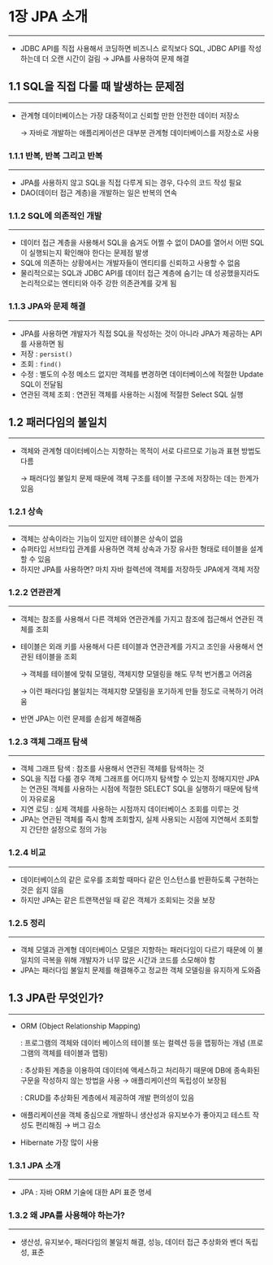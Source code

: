 # 1장 JPA 소개

---

- JDBC API를 직접 사용해서 코딩하면 비즈니스 로직보다 SQL, JDBC API를 작성하는데 더 오랜 시간이 걸림 → JPA를 사용하여 문제 해결

## 1.1 SQL을 직접 다룰 때 발생하는 문제점

---

- 관계형 데이터베이스는 가장 대중적이고 신뢰할 만한 안전한 데이터 저장소

  → 자바로 개발하는 애플리케이션은 대부분 관계형 데이터베이스를 저장소로 사용

### 1.1.1 반복, 반복 그리고 반복

---

- JPA를 사용하지 않고 SQL을 직접 다루게 되는 경우, 다수의 코드 작성 필요
- DAO(데이터 접근 계층)을 개발하는 일은 반복의 연속

### 1.1.2 SQL에 의존적인 개발

---

- 데이터 접근 계층을 사용해서 SQL을 숨겨도 어쩔 수 없이 DAO를 열어서 어떤 SQL이 실행되는지 확인해야 한다는 문제점 발생
- SQL에 의존하는 상황에서는 개발자들이 엔티티를 신뢰하고 사용할 수 없음
- 물리적으로는 SQL과 JDBC API를 데이터 접근 계층에 숨기는 데 성공했을지라도 논리적으로는 엔티티와 아주 강한 의존관계를 갖게 됨

### 1.1.3 JPA와 문제 해결

---

- JPA를 사용하면 개발자가 직접 SQL을 작성하는 것이 아니라 JPA가 제공하는 API를 사용하면 됨
- 저장 : `persist()`
- 조회 : `find()`
- 수정 : 별도의 수정 메소드 없지만 객체를 변경하면 데이터베이스에 적절한 Update SQL이 전달됨
- 연관된 객체 조회 : 연관된 객체를 사용하는 시점에 적절한 Select SQL 실행

## 1.2 패러다임의 불일치

---

- 객체와 관계형 데이터베이스는 지향하는 목적이 서로 다르므로 기능과 표현 방법도 다름

  → 패러다임 불일치 문제 때문에 객체 구조를 테이블 구조에 저장하는 데는 한계가 있음

### 1.2.1 상속

---

- 객체는 상속이라는 기능이 있지만 테이블은 상속이 없음
- 슈퍼타입 서브타입 관계를 사용하면 객체 상속과 가장 유사한 형태로 테이블을 설계할 수 있음
- 하지만 JPA를 사용하면? 마치 자바 컬렉션에 객체를 저장하듯 JPA에게 객체 저장

### 1.2.2 연관관계

---

- 객체는 참조를 사용해서 다른 객체와 연관관계를 가지고 참조에 접근해서 연관된 객체를 조회
- 테이블은 외래 키를 사용해서 다른 테이블과 연관관계를 가지고 조인을 사용해서 연관된 테이블을 조회

  → 객체를 테이블에 맞춰 모델링, 객체지향 모델링을 해도 무척 번거롭고 어려움

  → 이런 패러다임 불일치는 객체지향 모델링을 포기하게 만들 정도로 극복하기 어려움

- 반면 JPA는 이런 문제를 손쉽게 해결해줌

### 1.2.3 객체 그래프 탐색

---

- 객체 그래프 탐색 : 참조를 사용해서 연관된 객체를 탐색하는 것
- SQL을 직접 다룰 경우 객체 그래프를 어디까지 탐색할 수 있는지 정해지지만 JPA는 연관된 객체를 사용하는 시점에 적절한 SELECT SQL을 실행하기 때문에 탐색이 자유로움
- 지연 로딩 : 실제 객체를 사용하는 시점까지 데이터베이스 조회를 미루는 것
- JPA는 연관된 객체를 즉시 함께 조회할지, 실제 사용되는 시점에 지연해서 조회할지 간단한 설정으로 정의 가능

### 1.2.4 비교

---

- 데이터베이스의 같은 로우를 조회할 때마다 같은 인스턴스를 반환하도록 구현하는 것은 쉽지 않음
- 하지만 JPA는 같은 트랜잭션일 때 같은 객체가 조회되는 것을 보장

### 1.2.5 정리

---

- 객체 모델과 관계형 데이터베이스 모델은 지향하는 패러다임이 다르기 때문에 이 불일치의 극복을 위해 개발자가 너무 많은 시간과 코드를 소모해야 함
- JPA는 패러다임 불일치 문제를 해결해주고 정교한 객체 모델링을 유지하게 도와줌

## 1.3 JPA란 무엇인가?

---

- ORM (Object Relationship Mapping)

  : 프로그램의 객체와 데이터 베이스의 테이블 또는 컬렉션 등을 맵핑하는 개념 (프로그램의 객체를 테이블과 맵핑)

  : 추상화된 계층을 이용하여 데이터에 액세스하고 처리하기 때문에 DB에 종속화된 구문을 작성하지 않는 방법을 사용 → 애플리케이션의 독립성이 보장됨

  : CRUD를 추상화된 계층에서 제공하여 개발 편의성이 있음

- 애플리케이션을 객체 중심으로 개발하니 생산성과 유지보수가 좋아지고 테스트 작성도 편리해짐 → 버그 감소
- Hibernate 가장 많이 사용

### 1.3.1 JPA 소개

---

- JPA : 자바 ORM 기술에 대한 API 표준 명세

### 1.3.2 왜 JPA를 사용해야 하는가?

---

- 생산성, 유지보수, 패러다임의 불일치 해결, 성능, 데이터 접근 추상화와 벤더 독립성, 표준
